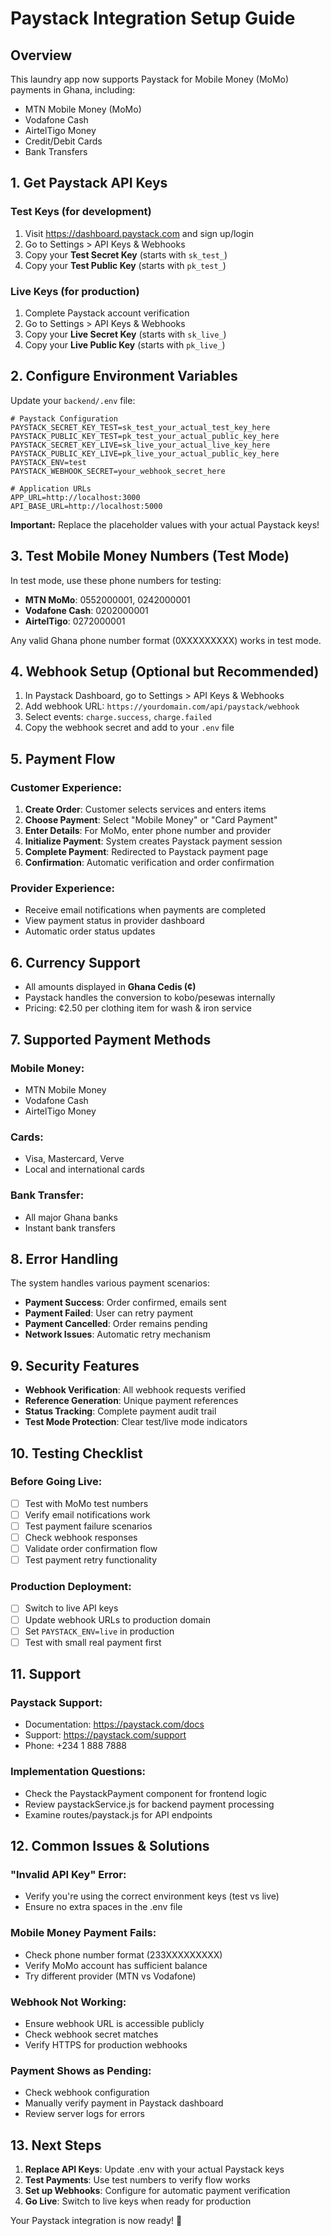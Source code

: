 # Paystack Integration Setup Guide

## Overview
This laundry app now supports Paystack for Mobile Money (MoMo) payments in Ghana, including:
- MTN Mobile Money (MoMo)
- Vodafone Cash  
- AirtelTigo Money
- Credit/Debit Cards
- Bank Transfers

## 1. Get Paystack API Keys

### Test Keys (for development)
1. Visit https://dashboard.paystack.com and sign up/login
2. Go to Settings > API Keys & Webhooks
3. Copy your **Test Secret Key** (starts with `sk_test_`)
4. Copy your **Test Public Key** (starts with `pk_test_`)

### Live Keys (for production)
1. Complete Paystack account verification
2. Go to Settings > API Keys & Webhooks  
3. Copy your **Live Secret Key** (starts with `sk_live_`)
4. Copy your **Live Public Key** (starts with `pk_live_`)

## 2. Configure Environment Variables

Update your `backend/.env` file:

```env
# Paystack Configuration
PAYSTACK_SECRET_KEY_TEST=sk_test_your_actual_test_key_here
PAYSTACK_PUBLIC_KEY_TEST=pk_test_your_actual_public_key_here
PAYSTACK_SECRET_KEY_LIVE=sk_live_your_actual_live_key_here  
PAYSTACK_PUBLIC_KEY_LIVE=pk_live_your_actual_public_key_here
PAYSTACK_ENV=test
PAYSTACK_WEBHOOK_SECRET=your_webhook_secret_here

# Application URLs
APP_URL=http://localhost:3000
API_BASE_URL=http://localhost:5000
```

**Important:** Replace the placeholder values with your actual Paystack keys!

## 3. Test Mobile Money Numbers (Test Mode)

In test mode, use these phone numbers for testing:
- **MTN MoMo**: 0552000001, 0242000001
- **Vodafone Cash**: 0202000001
- **AirtelTigo**: 0272000001

Any valid Ghana phone number format (0XXXXXXXXX) works in test mode.

## 4. Webhook Setup (Optional but Recommended)

1. In Paystack Dashboard, go to Settings > API Keys & Webhooks
2. Add webhook URL: `https://yourdomain.com/api/paystack/webhook`
3. Select events: `charge.success`, `charge.failed`
4. Copy the webhook secret and add to your `.env` file

## 5. Payment Flow

### Customer Experience:
1. **Create Order**: Customer selects services and enters items
2. **Choose Payment**: Select "Mobile Money" or "Card Payment"  
3. **Enter Details**: For MoMo, enter phone number and provider
4. **Initialize Payment**: System creates Paystack payment session
5. **Complete Payment**: Redirected to Paystack payment page
6. **Confirmation**: Automatic verification and order confirmation

### Provider Experience:
- Receive email notifications when payments are completed
- View payment status in provider dashboard
- Automatic order status updates

## 6. Currency Support

- All amounts displayed in **Ghana Cedis (¢)**
- Paystack handles the conversion to kobo/pesewas internally
- Pricing: ¢2.50 per clothing item for wash & iron service

## 7. Supported Payment Methods

### Mobile Money:
- MTN Mobile Money
- Vodafone Cash  
- AirtelTigo Money

### Cards:
- Visa, Mastercard, Verve
- Local and international cards

### Bank Transfer:
- All major Ghana banks
- Instant bank transfers

## 8. Error Handling

The system handles various payment scenarios:
- **Payment Success**: Order confirmed, emails sent
- **Payment Failed**: User can retry payment  
- **Payment Cancelled**: Order remains pending
- **Network Issues**: Automatic retry mechanism

## 9. Security Features

- **Webhook Verification**: All webhook requests verified
- **Reference Generation**: Unique payment references
- **Status Tracking**: Complete payment audit trail
- **Test Mode Protection**: Clear test/live mode indicators

## 10. Testing Checklist

### Before Going Live:
- [ ] Test with MoMo test numbers
- [ ] Verify email notifications work
- [ ] Test payment failure scenarios  
- [ ] Check webhook responses
- [ ] Validate order confirmation flow
- [ ] Test payment retry functionality

### Production Deployment:
- [ ] Switch to live API keys
- [ ] Update webhook URLs to production domain
- [ ] Set `PAYSTACK_ENV=live` in production
- [ ] Test with small real payment first

## 11. Support

### Paystack Support:
- Documentation: https://paystack.com/docs
- Support: https://paystack.com/support
- Phone: +234 1 888 7888

### Implementation Questions:
- Check the PaystackPayment component for frontend logic
- Review paystackService.js for backend payment processing
- Examine routes/paystack.js for API endpoints

## 12. Common Issues & Solutions

### "Invalid API Key" Error:
- Verify you're using the correct environment keys (test vs live)
- Ensure no extra spaces in the .env file

### Mobile Money Payment Fails:
- Check phone number format (233XXXXXXXXX)
- Verify MoMo account has sufficient balance
- Try different provider (MTN vs Vodafone)

### Webhook Not Working:
- Ensure webhook URL is accessible publicly
- Check webhook secret matches
- Verify HTTPS for production webhooks

### Payment Shows as Pending:
- Check webhook configuration
- Manually verify payment in Paystack dashboard
- Review server logs for errors

## 13. Next Steps

1. **Replace API Keys**: Update .env with your actual Paystack keys
2. **Test Payments**: Use test numbers to verify flow works
3. **Set up Webhooks**: Configure for automatic payment verification
4. **Go Live**: Switch to live keys when ready for production

Your Paystack integration is now ready! 🎉